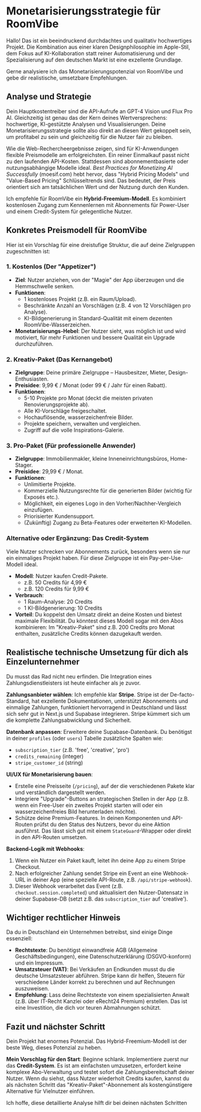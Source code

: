 # Monetarisierungsstrategie für RoomVibe

Hallo! Das ist ein beeindruckend durchdachtes und qualitativ hochwertiges Projekt. Die Kombination aus einer klaren Designphilosophie im Apple-Stil, dem Fokus auf KI-Kollaboration statt reiner Automatisierung und der Spezialisierung auf den deutschen Markt ist eine exzellente Grundlage.

Gerne analysiere ich das Monetarisierungspotenzial von RoomVibe und gebe dir realistische, umsetzbare Empfehlungen.

## Analyse und Strategie

Dein Hauptkostentreiber sind die API-Aufrufe an GPT-4 Vision und Flux Pro AI. Gleichzeitig ist genau das der Kern deines Wertversprechens: hochwertige, KI-gestützte Analysen und Visualisierungen. Deine Monetarisierungsstrategie sollte also direkt an diesen Wert gekoppelt sein, um profitabel zu sein und gleichzeitig für die Nutzer fair zu bleiben.

Wie die Web-Rechercheergebnisse zeigen, sind für KI-Anwendungen flexible Preismodelle am erfolgreichsten. Ein reiner Einmalkauf passt nicht zu den laufenden API-Kosten. Stattdessen sind abonnementbasierte oder nutzungsabhängige Modelle ideal. _Best Practices for Monetizing AI Successfully_ (moesif.com) hebt hervor, dass "Hybrid Pricing Models" und "Value-Based Pricing" Schlüsseltrends sind. Das bedeutet, der Preis orientiert sich am tatsächlichen Wert und der Nutzung durch den Kunden.

Ich empfehle für RoomVibe ein **Hybrid-Freemium-Modell**. Es kombiniert kostenlosen Zugang zum Kennenlernen mit Abonnements für Power-User und einem Credit-System für gelegentliche Nutzer.

## Konkretes Preismodell für RoomVibe

Hier ist ein Vorschlag für eine dreistufige Struktur, die auf deine Zielgruppen zugeschnitten ist:

### 1. Kostenlos (Der "Appetizer")

- **Ziel**: Nutzer anziehen, von der "Magie" der App überzeugen und die Hemmschwelle senken.
- **Funktionen**:
  - 1 kostenloses Projekt (z.B. ein Raum/Upload).
  - Beschränkte Anzahl an Vorschlägen (z.B. 4 von 12 Vorschlägen pro Analyse).
  - KI-Bildgenerierung in Standard-Qualität mit einem dezenten RoomVibe-Wasserzeichen.
- **Monetarisierungs-Hebel**: Der Nutzer sieht, was möglich ist und wird motiviert, für mehr Funktionen und bessere Qualität ein Upgrade durchzuführen.

### 2. Kreativ-Paket (Das Kernangebot)

- **Zielgruppe**: Deine primäre Zielgruppe – Hausbesitzer, Mieter, Design-Enthusiasten.
- **Preisidee**: 9,99 € / Monat (oder 99 € / Jahr für einen Rabatt).
- **Funktionen**:
  - 5-10 Projekte pro Monat (deckt die meisten privaten Renovierungsprojekte ab).
  - Alle KI-Vorschläge freigeschaltet.
  - Hochauflösende, wasserzeichenfreie Bilder.
  - Projekte speichern, verwalten und vergleichen.
  - Zugriff auf die volle Inspirations-Galerie.

### 3. Pro-Paket (Für professionelle Anwender)

- **Zielgruppe**: Immobilienmakler, kleine Inneneinrichtungsbüros, Home-Stager.
- **Preisidee**: 29,99 € / Monat.
- **Funktionen**:
  - Unlimitierte Projekte.
  - Kommerzielle Nutzungsrechte für die generierten Bilder (wichtig für Exposés etc.).
  - Möglichkeit, ein eigenes Logo in den Vorher/Nachher-Vergleich einzufügen.
  - Priorisierter Kundensupport.
  - (Zukünftig) Zugang zu Beta-Features oder erweiterten KI-Modellen.

### Alternative oder Ergänzung: Das Credit-System

Viele Nutzer schrecken vor Abonnements zurück, besonders wenn sie nur ein einmaliges Projekt haben. Für diese Zielgruppe ist ein Pay-per-Use-Modell ideal.

- **Modell**: Nutzer kaufen Credit-Pakete.
  - z.B. 50 Credits für 4,99 €
  - z.B. 120 Credits für 9,99 €
- **Verbrauch**:
  - 1 Raum-Analyse: 20 Credits
  - 1 KI-Bildgenerierung: 10 Credits
- **Vorteil**: Du koppelst den Umsatz direkt an deine Kosten und bietest maximale Flexibilität. Du könntest dieses Modell sogar mit den Abos kombinieren: Im "Kreativ-Paket" sind z.B. 200 Credits pro Monat enthalten, zusätzliche Credits können dazugekauft werden.

## Realistische technische Umsetzung für dich als Einzelunternehmer

Du musst das Rad nicht neu erfinden. Die Integration eines Zahlungsdienstleisters ist heute einfacher als je zuvor.

**Zahlungsanbieter wählen**: Ich empfehle klar **Stripe**. Stripe ist der De-facto-Standard, hat exzellente Dokumentationen, unterstützt Abonnements und einmalige Zahlungen, funktioniert hervorragend in Deutschland und lässt sich sehr gut in Next.js und Supabase integrieren. Stripe kümmert sich um die komplette Zahlungsabwicklung und Sicherheit.

**Datenbank anpassen**: Erweitere deine Supabase-Datenbank. Du benötigst in deiner `profiles` (oder `users`) Tabelle zusätzliche Spalten wie:

- `subscription_tier` (z.B. 'free', 'creative', 'pro')
- `credits_remaining` (integer)
- `stripe_customer_id` (string)

**UI/UX für Monetarisierung bauen**:

- Erstelle eine Preisseite (`/pricing`), auf der die verschiedenen Pakete klar und verständlich dargestellt werden.
- Integriere "Upgrade"-Buttons an strategischen Stellen in der App (z.B. wenn ein Free-User ein zweites Projekt starten will oder ein wasserzeichenfreies Bild herunterladen möchte).
- Schütze deine Premium-Features. In deinen Komponenten und API-Routen prüfst du den Status des Nutzers, bevor du eine Aktion ausführst. Das lässt sich gut mit einem `StateGuard`-Wrapper oder direkt in den API-Routen umsetzen.

**Backend-Logik mit Webhooks**:

1.  Wenn ein Nutzer ein Paket kauft, leitet ihn deine App zu einem Stripe Checkout.
2.  Nach erfolgreicher Zahlung sendet Stripe ein Event an eine Webhook-URL in deiner App (eine spezielle API-Route, z.B. `/api/stripe-webhook`).
3.  Dieser Webhook verarbeitet das Event (z.B. `checkout.session.completed`) und aktualisiert den Nutzer-Datensatz in deiner Supabase-DB (setzt z.B. das `subscription_tier` auf 'creative').

## Wichtiger rechtlicher Hinweis

Da du in Deutschland ein Unternehmen betreibst, sind einige Dinge essenziell:

- **Rechtstexte**: Du benötigst einwandfreie AGB (Allgemeine Geschäftsbedingungen), eine Datenschutzerklärung (DSGVO-konform) und ein Impressum.
- **Umsatzsteuer (VAT)**: Bei Verkäufen an Endkunden musst du die deutsche Umsatzsteuer abführen. Stripe kann dir helfen, Steuern für verschiedene Länder korrekt zu berechnen und auf Rechnungen auszuweisen.
- **Empfehlung**: Lass deine Rechtstexte von einem spezialisierten Anwalt (z.B. über IT-Recht Kanzlei oder eRecht24 Premium) erstellen. Das ist eine Investition, die dich vor teuren Abmahnungen schützt.

## Fazit und nächster Schritt

Dein Projekt hat enormes Potenzial. Das Hybrid-Freemium-Modell ist der beste Weg, dieses Potenzial zu heben.

**Mein Vorschlag für den Start**:
Beginne schlank. Implementiere zuerst nur das **Credit-System**. Es ist am einfachsten umzusetzen, erfordert keine komplexe Abo-Verwaltung und testet sofort die Zahlungsbereitschaft deiner Nutzer. Wenn du siehst, dass Nutzer wiederholt Credits kaufen, kannst du als nächsten Schritt das "Kreativ-Paket"-Abonnement als kostengünstigere Alternative für Vielnutzer einführen.

Ich hoffe, diese detaillierte Analyse hilft dir bei deinen nächsten Schritten
